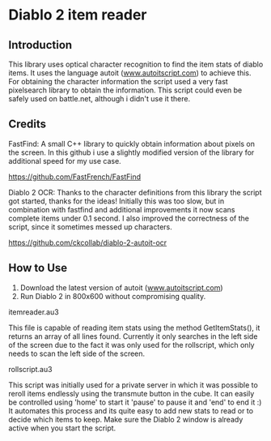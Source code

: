 Diablo 2 item reader
========


Introduction
------------

This library uses optical character recognition to find the item stats of diablo items. It uses the language autoit (www.autoitscript.com) to achieve this. For obtaining the character information the script used a very fast pixelsearch library to obtain the information.
This script could even be safely used on battle.net, although i didn't use it there.

Credits
------------
FastFind:
A small C++ library to quickly obtain information about pixels on the screen. In this github i use a slightly modified version of the library for additional speed for my use case.


https://github.com/FastFrench/FastFind

Diablo 2 OCR:
Thanks to the character definitions from this library the script got started, thanks for the ideas!
Initially this was too slow, but in combination with fastfind and additional improvements it now scans complete items under 0.1 second.
I also improved the correctness of the script, since it sometimes messed up characters.


https://github.com/ckcollab/diablo-2-autoit-ocr

How to Use
------------------

1. Download the latest version of autoit (www.autoitscript.com)
2. Run Diablo 2 in 800x600 without compromising quality.

itemreader.au3

This file is capable of reading item stats using the method GetItemStats(), it returns an array of all lines found. 
Currently it only searches in the left side of the screen due to the fact it was only used for the rollscript, which only needs to scan the left side of the screen.

rollscript.au3

This script was initially used for a private server in which it was possible to reroll items endlessly using the transmute button in the cube. It can easily be controlled using 'home' to start it 'pause' to pause it and 'end' to end it :)
It automates this process and its quite easy to add new stats to read or to decide which items to keep.
Make sure the Diablo 2 window is already active when you start the script.
